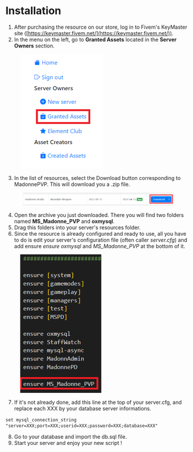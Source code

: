 # Installation

1. After purchasing the resource on our store, log in to Fivem's KeyMaster site ([https://keymaster.fivem.net/](https://keymaster.fivem.net/)).
2. In the menu on the left, go to **Granted Assets** located in the **Server Owners** section.

<figure><img src="../../.gitbook/assets/Sans titre.png" alt=""><figcaption></figcaption></figure>

3. In the list of resources, select the Download button corresponding to MadonnePVP. This will download you a .zip file.

<figure><img src="../../.gitbook/assets/Sans titre2.png" alt=""><figcaption></figcaption></figure>

4. Open the archive you just downloaded. There you will find two folders named **MS\_Madonne\_PVP** and **oxmysql**.
5. Drag this folders into your server's resources folder.
6. Since the resource is already configured and ready to use, all you have to do is edit your server's configuration file (often caller _server.cfg_) and add ensure _ensure oxmysql_ and _MS\_Madonne\_PVP_ at the bottom of it.

<figure><img src="../../.gitbook/assets/Sans titre (1).png" alt=""><figcaption></figcaption></figure>

7. If it's not already done, add this line at the top of your server.cfg, and replace each XXX by your database server informations.

```properties
set mysql_connection_string "server=XXX;port=XXX;userid=XXX;password=XXX;database=XXX"
```

8. Go to your database and import the db.sql file.
9. Start your server and enjoy your new script !

